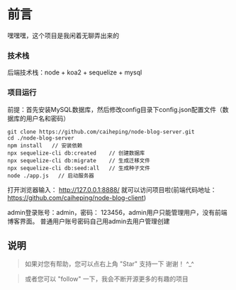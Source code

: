 # 前言
嘿嘿嘿，这个项目是我闲着无聊弄出来的

### 技术栈

后端技术栈：node + koa2 + sequelize + mysql

### 项目运行
前提：首先安装MySQL数据库，然后修改config目录下config.json配置文件（数据库的用户名和密码）

```
git clone https://github.com/caiheping/node-blog-server.git
cd ./node-blog-server
npm install   // 安装依赖
npx sequelize-cli db:created    // 创建数据库
npx sequelize-cli db:migrate    // 生成迁移文件
npx sequelize-cli db:seed:all   // 生成种子文件
node ./app.js   // 启动服务器
```

打开浏览器输入： http://127.0.0.1:8888/ 就可以访问项目啦(前端代码地址：https://github.com/caiheping/node-blog-client)

admin登录账号：admin，密码： 123456，admin用户只能管理用户，没有前端博客界面。
普通用户账号密码自己用admin去用户管理创建


## 说明

>  如果对您有帮助，您可以点右上角 "Star" 支持一下 谢谢！ ^_^

>  或者您可以 "follow" 一下，我会不断开源更多的有趣的项目

